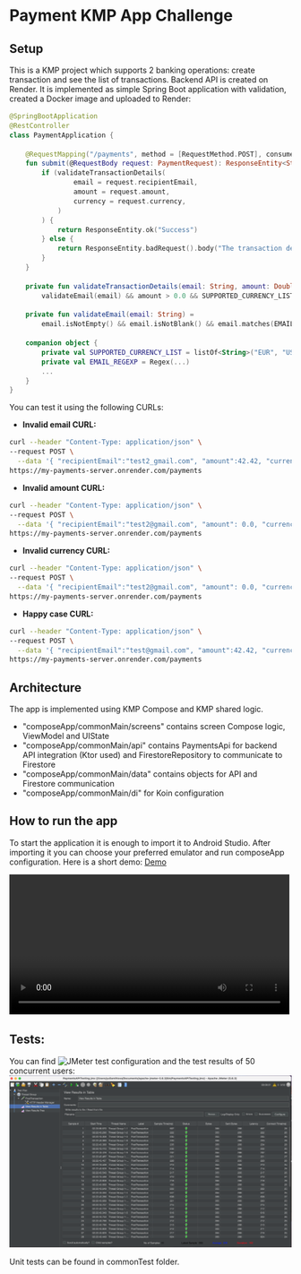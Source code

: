 # Payment KMP App Challenge

## Setup
This is a KMP project which supports 2 banking operations: create transaction and see the list of transactions.
Backend API is created on Render. It is implemented as simple Spring Boot application with validation, created a Docker image and uploaded to Render:

```Kotlin
@SpringBootApplication
@RestController
class PaymentApplication {

    @RequestMapping("/payments", method = [RequestMethod.POST], consumes = [MediaType.APPLICATION_JSON_VALUE])
    fun submit(@RequestBody request: PaymentRequest): ResponseEntity<String> {
        if (validateTransactionDetails(
                email = request.recipientEmail,
                amount = request.amount,
                currency = request.currency,
            )
        ) {
            return ResponseEntity.ok("Success")
        } else {
            return ResponseEntity.badRequest().body("The transaction details are invalid.")
        }
    }

    private fun validateTransactionDetails(email: String, amount: Double, currency: String) =
        validateEmail(email) && amount > 0.0 && SUPPORTED_CURRENCY_LIST.contains(currency)

    private fun validateEmail(email: String) =
        email.isNotEmpty() && email.isNotBlank() && email.matches(EMAIL_REGEXP)

    companion object {
        private val SUPPORTED_CURRENCY_LIST = listOf<String>("EUR", "USD")
        private val EMAIL_REGEXP = Regex(...)
        ...
    }
}
```

You can test it using the following CURLs:
* **Invalid email CURL:**
```bash
curl --header "Content-Type: application/json" \
--request POST \
  --data '{ "recipientEmail":"test2_gmail.com", "amount":42.42, "currency":"EUR" }' \
https://my-payments-server.onrender.com/payments 
```
* **Invalid amount CURL:**
```bash
curl --header "Content-Type: application/json" \
--request POST \
  --data '{ "recipientEmail":"test2@gmail.com", "amount": 0.0, "currency":"EUR" }' \
https://my-payments-server.onrender.com/payments
```
* **Invalid currency CURL:**
```bash
curl --header "Content-Type: application/json" \
--request POST \
  --data '{ "recipientEmail":"test2@gmail.com", "amount": 0.0, "currency":"AED" }' \
https://my-payments-server.onrender.com/payments 
```
* **Happy case CURL:**
```bash
curl --header "Content-Type: application/json" \
--request POST \
  --data '{ "recipientEmail":"test@gmail.com", "amount":42.42, "currency":"EUR" }' \
https://my-payments-server.onrender.com/payments
```

## Architecture
The app is implemented using KMP Compose and KMP shared logic.
* "composeApp/commonMain/screens" contains screen Compose logic, ViewModel and UIState
* "composeApp/commonMain/api" contains PaymentsApi for backend API integration (Ktor used) and FirestoreRepository to communicate to Firestore
* "composeApp/commonMain/data" contains objects for API and Firestore communication
* "composeApp/commonMain/di" for Koin configuration

##  How to run the app
To start the application it is enough to import it to Android Studio. After importing it you can choose your preferred emulator and run composeApp configuration.
Here is a short demo:
[Demo](docResources/demo_video.webm)

<video src="docResources/demo_video.webm" width="500" controls></video>

## Tests:
You can find ![JMeter test configuration](docResources/PaymentsAPITesting.jmx) and the test results of 50 concurrent users:
![JMeter test result:](docResources/jmeter_result.png)

Unit tests can be found in commonTest folder.
